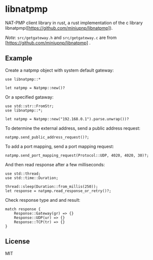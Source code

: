 libnatpmp
=========

NAT-PMP client library in rust, a rust implementation of the c library libnatpmp([https://github.com/miniupnp/libnatpmp]).

*Note*: `src/getgateway.h` and `src/getgateway.c` are from [https://github.com/miniupnp/libnatpmp] .

Example
-------

Create a natpmp object with system default gateway:

    use libnatpmp::*

    let natpmp = Natpmp::new()?

Or a specified gataway:

    use std::str::FromStr;
    use libnatpmp::*;

    let natpmp = Natpmp::new("192.168.0.1").parse.unwrap())?

To determine the external address, send a public address request:

    natpmp.send_public_address_request()?;

To add a port mapping, send a port mapping request:

    natpmp.send_port_mapping_request(Protocol::UDP, 4020, 4020, 30)?;

And then read response after a few milliseconds:

    use std::thread;
    use std::time::Duration;

    thread::sleep(Duration::from_millis(250));
    let response = natpmp.read_response_or_retry()?;

Check response type and and result:

    match response {
        Response::Gateway(gr) => {}
        Response::UDP(ur) => {}
        Response::TCP(tr) => {}
    }

License
-------

MIT